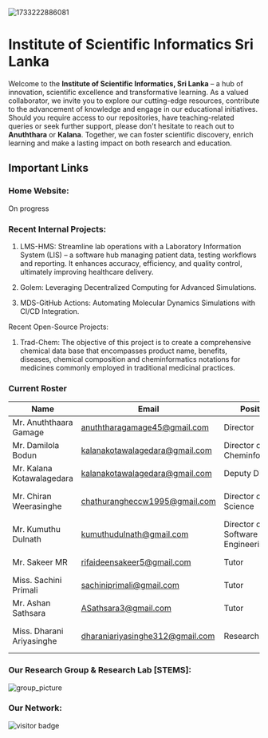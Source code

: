 ![1733222886081](https://github.com/user-attachments/assets/f8634424-b181-47e5-baf0-090ce7af1ad4)


# Institute of Scientific Informatics Sri Lanka

Welcome to the **Institute of Scientific Informatics, Sri Lanka** – a hub of innovation, scientific excellence and transformative learning. As a valued collaborator, we invite you to explore our cutting-edge resources, contribute to the advancement of knowledge and engage in our educational initiatives. Should you require access to our repositories, have teaching-related queries or seek further support, please don't hesitate to reach out to **Anuththara** or **Kalana**. Together, we can foster scientific discovery, enrich learning and make a lasting impact on both research and education.

## Important Links

### Home Website: 
On progress

### Recent Internal Projects:

1) LMS-HMS: Streamline lab operations with a Laboratory Information System (LIS) – a software hub managing patient data, testing workflows and reporting. It enhances accuracy, efficiency, and quality control, ultimately improving healthcare delivery.

2) Golem: Leveraging Decentralized Computing for Advanced Simulations.

3) MDS-GitHub Actions: Automating Molecular Dynamics Simulations with CI/CD Integration.

Recent Open-Source Projects:

1) Trad-Chem: The objective of this project is to create a comprehensive chemical data base that encompasses product name, benefits, diseases, chemical composition and cheminformatics notations for medicines commonly employed in traditional medicinal practices.

### Current Roster

| Name | Email | Position | Education |
|-|-|-|-|
| Mr. Anuththaara Gamage | anuththaragamage45@gmail.com | Director | B.sc Hons in M.L.S & B.I.T |
| Mr. Damilola Bodun | kalanakotawalagedara@gmail.com | Director of Cheminformatics | B.sc Hons in Biochemistry |
| Mr. Kalana Kotawalagedara | kalanakotawalagedara@gmail.com | Deputy Director | B.sc Hons in M.L.S |
| Mr. Chiran Weerasinghe | chathurangheccw1995@gmail.com | Director of Data Science | M.sc in A.I and Data Science |
| Mr. Kumuthu Dulnath | kumuthudulnath@gmail.com | Director of Software Engineering | B.sc Hons in I.T |
| Mr. Sakeer MR | rifaideensakeer5@gmail.com | Tutor | B.sc Hons in M.L.S |
| Miss. Sachini Primali | sachiniprimali@gmail.com | Tutor | B.sc Hons in M.L.S |
| Mr. Ashan Sathsara | ASathsara3@gmail.com | Tutor | B.sc Hons in M.L.S |
| Miss. Dharani Ariyasinghe | dharaniariyasinghe312@gmail.com | Research Fellow | B.sc in Animal Science |




### Our Research Group & Research Lab [STEMS]:

![group_picture]()

### Our Network:

![visitor badge]()
